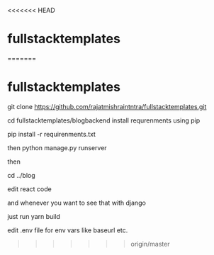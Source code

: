 <<<<<<< HEAD
# fullstacktemplates
=======
# fullstacktemplates

git clone https://github.com/rajatmishraintntra/fullstacktemplates.git

cd fullstacktemplates/blogbackend 
install requrenments using pip

pip install -r requirenments.txt

then 
python manage.py runserver 

then 

cd ../blog


edit react code 

and whenever you want to see that with django 

just run yarn build

edit .env file for env vars like baseurl etc.
>>>>>>> origin/master
